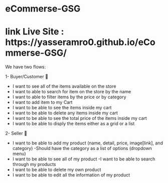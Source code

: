 # eCommerse-GSG

<h1>link Live Site : https://yasseramro0.github.io/eCommerse-GSG/ </h1>
We have two flows:

1- Buyer/Customer :bust_in_silhouette:
- I want to see all of the items available on the store
- I want to able to search for item on the store by the name
- I want to able to filter items by the price or by category
- I want to add item to my Cart
- I want to be able to see the items inside my cart
- I want to be able to delete any items inside my cart
- I want to be able to see the total price of the items inside my cart
- I want to be able to disply the items either as a grid or a list


 2- Seller :busts_in_silhouette:
   
- I want to be able to add my product (name, detail, price, image[link], and category)
-Should have the category as a list of options (dropdown menu)
- I want to be able to see all of my product
-I want to be able to search through my products
- I want to be able to delete my own product
- I want to be able to edit all the information of my product
